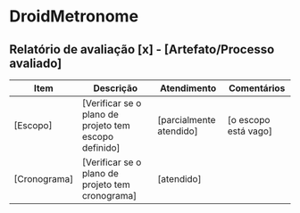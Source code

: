 DroidMetronome
===================

Relatório de avaliação [x] - [Artefato/Processo avaliado]
---------------------------------------------------------

|Item    |Descrição                                            |Atendimento            |Comentários         |
|------------|-----------------------------------------------------|-----------------------|--------------------|
|[Escopo]    |[Verificar se o plano de projeto tem escopo definido]|[parcialmente atendido]|[o escopo está vago]|
|[Cronograma]|[Verificar se o plano de projeto tem cronograma]     |[atendido]             ||